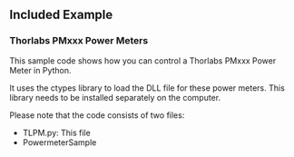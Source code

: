 ## Included Example

### Thorlabs PMxxx Power Meters
This sample code shows how you can control a Thorlabs PMxxx Power Meter in Python.

It uses the ctypes library to load the DLL file for these power meters. This library needs to be installed separately on the computer.

Please note that the code consists of two files:

- TLPM.py: This file
- PowermeterSample

